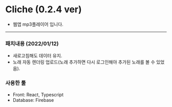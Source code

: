 # Cliche (0.2.4 ver)

- 웹앱 mp3플레이어 입니다.

---

### 패치내용 (2022/01/12)

- 새로고침해도 데이터 유지.
- 노래 자동 렌더링 업로드(노래 추가하면 다시 로그인해야 추가된 노래를 볼 수 있었음).

### 사용한 툴

- Front: React, Typescript
- Database: Firebase
